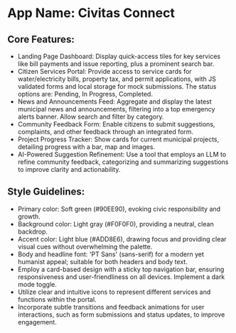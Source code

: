 # **App Name**: Civitas Connect

## Core Features:

- Landing Page Dashboard: Display quick-access tiles for key services like bill payments and issue reporting, plus a prominent search bar.
- Citizen Services Portal: Provide access to service cards for water/electricity bills, property tax, and permit applications, with JS validated forms and local storage for mock submissions. The status options are: Pending, In Progress, Completed.
- News and Announcements Feed: Aggregate and display the latest municipal news and announcements, filtering into a top emergency alerts banner. Allow search and filter by category.
- Community Feedback Form: Enable citizens to submit suggestions, complaints, and other feedback through an integrated form.
- Project Progress Tracker: Show cards for current municipal projects, detailing progress with a bar, map and images.
- AI-Powered Suggestion Refinement: Use a tool that employs an LLM to refine community feedback, categorizing and summarizing suggestions to improve clarity and actionability.

## Style Guidelines:

- Primary color: Soft green (#90EE90), evoking civic responsibility and growth.
- Background color: Light gray (#F0F0F0), providing a neutral, clean backdrop.
- Accent color: Light blue (#ADD8E6), drawing focus and providing clear visual cues without overwhelming the palette.
- Body and headline font: 'PT Sans' (sans-serif) for a modern yet humanist appeal; suitable for both headers and body text.
- Employ a card-based design with a sticky top navigation bar, ensuring responsiveness and user-friendliness on all devices. Implement a dark mode toggle.
- Utilize clear and intuitive icons to represent different services and functions within the portal.
- Incorporate subtle transitions and feedback animations for user interactions, such as form submissions and status updates, to improve engagement.